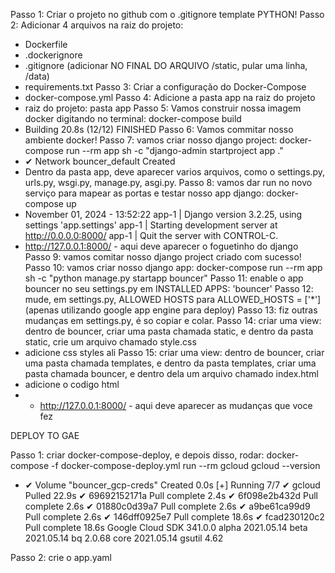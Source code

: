 Passo 1: Criar o projeto no github com o .gitignore template PYTHON! 
Passo 2: Adicionar 4 arquivos na raiz do projeto: 
- Dockerfile
- .dockerignore 
- .gitignore (adicionar NO FINAL DO ARQUIVO /static, pular uma linha, /data)
- requirements.txt
Passo 3: Criar a configuração do Docker-Compose
- docker-compose.yml 
Passo 4: Adicione a pasta app na raiz do projeto 
- raiz do projeto: pasta app
Passo 5: Vamos construir nossa imagem docker digitando no terminal: docker-compose build
- Building 20.8s (12/12) FINISHED 
Passo 6: Vamos commitar nosso ambiente docker! 
Passo 7: vamos criar nosso django project: docker-compose run --rm app sh -c "django-admin startproject app ." 
-  ✔ Network bouncer_default  Created  
- Dentro da pasta app, deve aparecer varios arquivos, como o settings.py, urls.py, wsgi.py, manage.py, asgi.py. 
Passo 8: vamos dar run no novo serviço para mapear as portas e testar nosso app django: docker-compose up
- November 01, 2024 - 13:52:22
app-1  | Django version 3.2.25, using settings 'app.settings'
app-1  | Starting development server at http://0.0.0.0:8000/ 
app-1  | Quit the server with CONTROL-C.
- http://127.0.0.1:8000/ - aqui deve aparecer o foguetinho do django 
Passo 9: vamos comitar nosso django project criado com sucesso! 
Passo 10: vamos criar nosso django app: docker-compose run --rm app sh -c "python manage.py startapp bouncer"
Passo 11: enable o app bouncer no seu settings.py em INSTALLED APPS: 'bouncer'
Passo 12: mude, em settings.py, ALLOWED HOSTS para ALLOWED_HOSTS = ['*'] (apenas utilizando google app engine para deploy)
Passo 13: fiz outras mudanças em settings.py, é so copiar e colar.
Passo 14: criar uma view: dentro de bouncer, criar uma pasta chamada static, e dentro da pasta static, crie um arquivo chamado style.css
- adicione css styles ali 
Passo 15: criar uma view: dentro de bouncer, criar uma pasta chamada templates, e dentro da pasta templates, criar uma pasta chamada bouncer, e dentro dela um arquivo chamado index.html
- adicione o codigo html 
- - http://127.0.0.1:8000/ - aqui deve aparecer as mudanças que voce fez

DEPLOY TO GAE

Passo 1: criar docker-compose-deploy, e depois disso, rodar: docker-compose -f docker-compose-deploy.yml run --rm gcloud gcloud --version 
-  ✔ Volume "bouncer_gcp-creds"  Created                                                                                                                              0.0s 
[+] Running 7/7
 ✔ gcloud Pulled                                                                                                                                                   22.9s 
   ✔ 69692152171a Pull complete                                                                                                                                     2.4s 
   ✔ 6f098e2b432d Pull complete                                                                                                                                     2.6s 
   ✔ 01880c0d39a7 Pull complete                                                                                                                                     2.6s 
   ✔ a9be61ca99d9 Pull complete                                                                                                                                     2.6s 
   ✔ 146dff0925e7 Pull complete                                                                                                                                    18.6s 
   ✔ fcad230120c2 Pull complete                                                                                                                                    18.6s 
Google Cloud SDK 341.0.0
alpha 2021.05.14
beta 2021.05.14
bq 2.0.68
core 2021.05.14
gsutil 4.62

Passo 2: crie o app.yaml 

